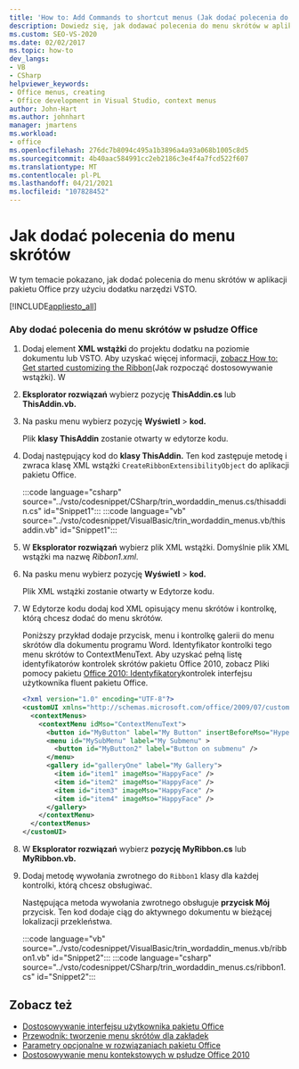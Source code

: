 ```yaml
---
title: 'How to: Add Commands to shortcut menus (Jak dodać polecenia do menu skrótów)'
description: Dowiedz się, jak dodawać polecenia do menu skrótów w aplikacji pakietu Office przy użyciu dodatku narzędzi VSTO.
ms.custom: SEO-VS-2020
ms.date: 02/02/2017
ms.topic: how-to
dev_langs:
- VB
- CSharp
helpviewer_keywords:
- Office menus, creating
- Office development in Visual Studio, context menus
author: John-Hart
ms.author: johnhart
manager: jmartens
ms.workload:
- office
ms.openlocfilehash: 276dc7b8094c495a1b3896a4a93a068b1005c8d5
ms.sourcegitcommit: 4b40aac584991cc2eb2186c3e4f4a7fcd522f607
ms.translationtype: MT
ms.contentlocale: pl-PL
ms.lasthandoff: 04/21/2021
ms.locfileid: "107828452"
---
```

# <a name="how-to-add-commands-to-shortcut-menus"></a>Jak dodać polecenia do menu skrótów
  W tym temacie pokazano, jak dodać polecenia do menu skrótów w aplikacji pakietu Office przy użyciu dodatku narzędzi VSTO.

 [!INCLUDE[appliesto_all](../vsto/includes/appliesto-all-md.md)]

### <a name="to-add-commands-to-shortcut-menus-in-office"></a>Aby dodać polecenia do menu skrótów w psłudze Office

1. Dodaj element **XML wstążki** do projektu dodatku na poziomie dokumentu lub VSTO. Aby uzyskać więcej informacji, [zobacz How to: Get started customizing the Ribbon](../vsto/how-to-get-started-customizing-the-ribbon.md)(Jak rozpocząć dostosowywanie wstążki). W

2. **Eksplorator rozwiązań** wybierz pozycję **ThisAddin.cs** lub **ThisAddin.vb.**

3. Na pasku menu wybierz pozycję **Wyświetl**  >  **kod.**

     Plik **klasy ThisAddin** zostanie otwarty w edytorze kodu.

4. Dodaj następujący kod do **klasy ThisAddin.** Ten kod zastępuje metodę i zwraca klasę XML wstążki `CreateRibbonExtensibilityObject` do aplikacji pakietu Office.

     :::code language="csharp" source="../vsto/codesnippet/CSharp/trin_wordaddin_menus.cs/thisaddin.cs" id="Snippet1":::
     :::code language="vb" source="../vsto/codesnippet/VisualBasic/trin_wordaddin_menus.vb/thisaddin.vb" id="Snippet1":::

5. W **Eksplorator rozwiązań** wybierz plik XML wstążki. Domyślnie plik XML wstążki ma nazwę *Ribbon1.xml*.

6. Na pasku menu wybierz pozycję **Wyświetl**  >  **kod.**

     Plik XML wstążki zostanie otwarty w Edytorze kodu.

7. W Edytorze kodu dodaj kod XML opisujący menu skrótów i kontrolkę, którą chcesz dodać do menu skrótów.

     Poniższy przykład dodaje przycisk, menu i kontrolkę galerii do menu skrótów dla dokumentu programu Word. Identyfikator kontrolki tego menu skrótów to ContextMenuText. Aby uzyskać pełną listę identyfikatorów kontrolek skrótów pakietu Office 2010, zobacz Pliki pomocy pakietu [Office 2010: Identyfikatory](https://www.microsoft.com/download/details.aspx?id=6627)kontrolek interfejsu użytkownika fluent pakietu Office.

    ```xml
    <?xml version="1.0" encoding="UTF-8"?>
    <customUI xmlns="http://schemas.microsoft.com/office/2009/07/customui">
      <contextMenus>
        <contextMenu idMso="ContextMenuText">
          <button id="MyButton" label="My Button" insertBeforeMso="HyperlinkInsert" onAction="GetButtonID" />
          <menu id="MySubMenu" label="My Submenu" >
            <button id="MyButton2" label="Button on submenu" />
          </menu>
          <gallery id="galleryOne" label="My Gallery">
            <item id="item1" imageMso="HappyFace" />
            <item id="item2" imageMso="HappyFace" />
            <item id="item3" imageMso="HappyFace" />
            <item id="item4" imageMso="HappyFace" />
          </gallery>
        </contextMenu>
      </contextMenus>
    </customUI>
    ```

8. W **Eksplorator rozwiązań** wybierz **pozycję MyRibbon.cs** lub **MyRibbon.vb.**

9. Dodaj metodę wywołania zwrotnego do `Ribbon1` klasy dla każdej kontrolki, którą chcesz obsługiwać.

     Następująca metoda wywołania zwrotnego obsługuje **przycisk Mój** przycisk. Ten kod dodaje ciąg do aktywnego dokumentu w bieżącej lokalizacji przekleństwa.

     :::code language="vb" source="../vsto/codesnippet/VisualBasic/trin_wordaddin_menus.vb/ribbon1.vb" id="Snippet2":::
     :::code language="csharp" source="../vsto/codesnippet/CSharp/trin_wordaddin_menus.cs/ribbon1.cs" id="Snippet2":::

## <a name="see-also"></a>Zobacz też
- [Dostosowywanie interfejsu użytkownika pakietu Office](../vsto/office-ui-customization.md)
- [Przewodnik: tworzenie menu skrótów dla zakładek](../vsto/walkthrough-creating-shortcut-menus-for-bookmarks.md)
- [Parametry opcjonalne w rozwiązaniach pakietu Office](../vsto/optional-parameters-in-office-solutions.md)
- [Dostosowywanie menu kontekstowych w psłudze Office 2010](/previous-versions/office/developer/office-2010/ee691832(v=office.14))
